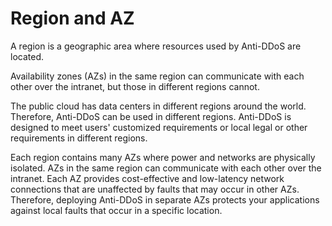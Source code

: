 # Region and AZ<a name="EN-US_TOPIC_0204851513"></a>

A region is a geographic area where resources used by Anti-DDoS are located.

Availability zones \(AZs\) in the same region can communicate with each other over the intranet, but those in different regions cannot.

The public cloud has data centers in different regions around the world. Therefore, Anti-DDoS can be used in different regions. Anti-DDoS is designed to meet users' customized requirements or local legal or other requirements in different regions.

Each region contains many AZs where power and networks are physically isolated. AZs in the same region can communicate with each other over the intranet. Each AZ provides cost-effective and low-latency network connections that are unaffected by faults that may occur in other AZs. Therefore, deploying Anti-DDoS in separate AZs protects your applications against local faults that occur in a specific location.

